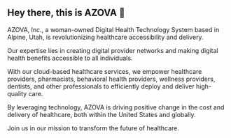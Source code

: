 ## Hey there, this is AZOVA :wave:

AZOVA, Inc., a woman-owned Digital Health Technology System based in Alpine, Utah, is revolutionizing healthcare accessibility and delivery.

Our expertise lies in creating digital provider networks and making digital health benefits accessible to all individuals.

With our cloud-based healthcare services, we empower healthcare providers, pharmacists, behavioral health providers, wellness providers, dentists, and other professionals to efficiently deploy and deliver high-quality care.

By leveraging technology, AZOVA is driving positive change in the cost and delivery of healthcare, both within the United States and globally.

Join us in our mission to transform the future of healthcare.

